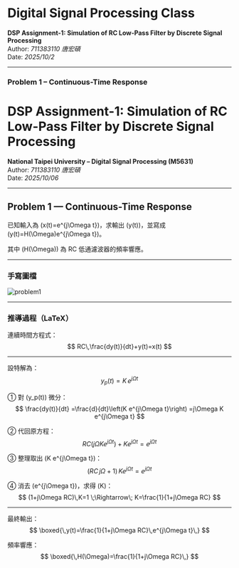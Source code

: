 #  Digital Signal Processing Class
**DSP Assignment-1: Simulation of RC Low-Pass Filter by Discrete Signal Processing**  
Author: *711383110 唐宏碩*  
Date: *2025/10/2*  

---

### Problem 1 – Continuous-Time Response</span>

# DSP Assignment-1: Simulation of RC Low-Pass Filter by Discrete Signal Processing
**National Taipei University – Digital Signal Processing (M5631)**  
Author: *711383110 唐宏碩*  
Date: *2025/10/06*

---

## Problem 1 — Continuous-Time Response

已知輸入為 \(x(t)=e^{j\Omega t}\)，求輸出 \(y(t)\)，並寫成  
\(y(t)=H(\Omega)e^{j\Omega t}\)。

其中 \(H(\Omega)\) 為 RC 低通濾波器的頻率響應。

---

### 手寫圖檔
![problem1](https://hackmd.io/_uploads/rJKuT7bTgg.jpg)



---

### 推導過程（LaTeX）

連續時間方程式：
$$
RC\,\frac{dy(t)}{dt}+y(t)=x(t)
$$

---

設特解為：
$$
y_p(t)=K\,e^{j\Omega t}
$$

① 對 \(y_p(t)\) 微分：
$$
\frac{dy(t)}{dt}
=\frac{d}{dt}\left(K e^{j\Omega t}\right)
=j\Omega K e^{j\Omega t}
$$

② 代回原方程：
$$
RC\left(j\Omega K e^{j\Omega t}\right)
+K e^{j\Omega t}
=e^{j\Omega t}
$$

③ 整理取出 \(K e^{j\Omega t}\)：
$$
(RC\,j\Omega+1)\,K e^{j\Omega t}=e^{j\Omega t}
$$

④ 消去 \(e^{j\Omega t}\)，求得 \(K\)：
$$
(1+j\Omega RC)\,K=1
\;\Rightarrow\;
K=\frac{1}{1+j\Omega RC}
$$

---

最終輸出：
$$
\boxed{\,y(t)=\frac{1}{1+j\Omega RC}\,e^{j\Omega t}\,}
$$

頻率響應：
$$
\boxed{\,H(\Omega)=\frac{1}{1+j\Omega RC}\,}
$$
